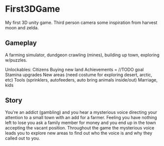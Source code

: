 # First3DGame
My first 3D unity game. Third person camera some inspiration from harvest moon and zelda. 

## Gameplay
A farming simulator, dundgeon crawling (mines), building up town, exploring w/puzzles. 

Unlockables: 
Citizens
Buying new land
Achievements = //TODO goal
Stamina upgrades
New areas (need costume for exploring desert, arctic, etc)
Tools (sprinklers, autofeeders, auto bring animals inside/out)
Marriage, kids 

## Story
You're an addict (gambling) and you hear a mysterious voice directing your attention to a small town with an add for a farmer. Feeling you have nothing left to lose you ask a family member for money and you end up in the town accepting the vacant position. Throughout the game the mysterious voice leads you to explore new areas to find out who the voice is and why they called out to you. 
